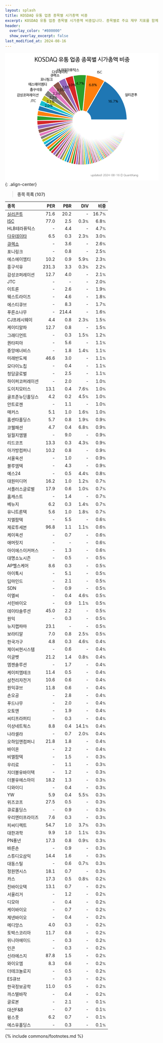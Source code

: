```yaml
---
layout: splash
title: KOSDAQ 유통 업종 종목별 시가총액 비중
excerpt: KOSDAQ 유통 업종 종목별 시가총액 비중입니다. 종목별로 주요 재무 지표를 함께 표시합니다.
header:
  overlay_color: "#800000"
  show_overlay_excerpt: false
last_modified_at: 2024-08-16
---
```



![KOSDAQ 유통 업종 종목별 시가총액 비중](/stats/sector/images/kosdaq_업종_유통_종목.png){: .align-center}


> **종목 목록 (107)**<a id="list"></a>

| **종목** | **PER** | **PBR** | **DIV** | **비중** |
| :------- | ------: | ------: | ------: | -------: |
| [실리콘투](/257720/) | 71.6 | 20.2 | - | 16.7<small>%</small> |
| [ISC](/095340/) | 77.0 | 2.5 | 0.3<small>%</small> | 6.8<small>%</small> |
| HLB테라퓨틱스 | - | 4.4 | - | 4.7<small>%</small> |
| [다우데이타](/032190/) | 6.5 | 0.3 | 2.3<small>%</small> | 3.0<small>%</small> |
| [큐렉소](/060280/) | - | 3.6 | - | 2.6<small>%</small> |
| 포니링크 | - | 0.8 | - | 2.5<small>%</small> |
| 에스에이엠티 | 10.2 | 0.9 | 5.9<small>%</small> | 2.3<small>%</small> |
| 흥구석유 | 231.3 | 3.3 | 0.3<small>%</small> | 2.2<small>%</small> |
| 감성코퍼레이션 | 12.7 | 4.0 | - | 2.1<small>%</small> |
| JTC | - | - | - | 2.0<small>%</small> |
| 이트론 | - | 2.6 | - | 1.9<small>%</small> |
| 웨스트라이즈 | - | 4.6 | - | 1.8<small>%</small> |
| 에스티큐브 | - | 8.3 | - | 1.7<small>%</small> |
| 푸른소나무 | - | 214.4 | - | 1.6<small>%</small> |
| CJ프레시웨이 | 4.4 | 0.8 | 2.3<small>%</small> | 1.5<small>%</small> |
| 케이티알파 | 12.7 | 0.8 | - | 1.5<small>%</small> |
| 그래디언트 | - | 0.3 | 1.5<small>%</small> | 1.2<small>%</small> |
| 퀀타피아 | - | 5.6 | - | 1.1<small>%</small> |
| 중앙에너비스 | - | 1.8 | 1.4<small>%</small> | 1.1<small>%</small> |
| 미래반도체 | 46.6 | 3.0 | - | 1.1<small>%</small> |
| 모다이노칩 | - | 0.4 | - | 1.1<small>%</small> |
| 청담글로벌 | - | 2.5 | - | 1.1<small>%</small> |
| 하이퍼코퍼레이션 | - | 2.0 | - | 1.0<small>%</small> |
| 도이치모터스 | 13.1 | 0.4 | 7.6<small>%</small> | 1.0<small>%</small> |
| 골프존뉴딘홀딩스 | 4.2 | 0.2 | 4.5<small>%</small> | 1.0<small>%</small> |
| 안트로젠 | - | 1.1 | - | 1.0<small>%</small> |
| 매커스 | 5.1 | 1.0 | 1.6<small>%</small> | 1.0<small>%</small> |
| 홈센타홀딩스 | 5.7 | 0.8 | 1.9<small>%</small> | 0.9<small>%</small> |
| 코웰패션 | 4.7 | 0.4 | 6.8<small>%</small> | 0.9<small>%</small> |
| 일월지엠엘 | - | 9.0 | - | 0.9<small>%</small> |
| 리드코프 | 13.3 | 0.3 | 4.3<small>%</small> | 0.9<small>%</small> |
| 아가방컴퍼니 | 10.2 | 0.8 | - | 0.9<small>%</small> |
| 서울옥션 | - | 1.0 | - | 0.9<small>%</small> |
| 블루엠텍 | - | 4.3 | - | 0.9<small>%</small> |
| 예스24 | - | 0.5 | 4.4<small>%</small> | 0.8<small>%</small> |
| 대원미디어 | 16.2 | 1.0 | 1.2<small>%</small> | 0.7<small>%</small> |
| 서플러스글로벌 | 17.9 | 0.6 | 1.0<small>%</small> | 0.7<small>%</small> |
| 홈캐스트 | - | 1.4 | - | 0.7<small>%</small> |
| 베뉴지 | 6.2 | 0.3 | 1.4<small>%</small> | 0.7<small>%</small> |
| 유니트론텍 | 5.6 | 1.0 | 1.8<small>%</small> | 0.7<small>%</small> |
| 지엘팜텍 | - | 5.5 | - | 0.6<small>%</small> |
| 제로투세븐 | 96.8 | 1.1 | 1.1<small>%</small> | 0.6<small>%</small> |
| 케이옥션 | - | 0.7 | - | 0.6<small>%</small> |
| 애머릿지 | - | - | - | 0.6<small>%</small> |
| 아이에스이커머스 | - | 1.3 | - | 0.6<small>%</small> |
| 대명소노시즌 | - | 0.5 | - | 0.5<small>%</small> |
| AP헬스케어 | 8.6 | 0.3 | - | 0.5<small>%</small> |
| 아이톡시 | - | 5.1 | - | 0.5<small>%</small> |
| 딥마인드 | - | 2.1 | - | 0.5<small>%</small> |
| SDN | - | 0.9 | - | 0.5<small>%</small> |
| 이엘씨 | - | 0.4 | 4.6<small>%</small> | 0.5<small>%</small> |
| 서린바이오 | - | 0.9 | 1.1<small>%</small> | 0.5<small>%</small> |
| 데이타솔루션 | 45.0 | 2.2 | - | 0.5<small>%</small> |
| 원익 | - | 0.3 | - | 0.5<small>%</small> |
| 뉴지랩파마 | 23.1 | - | - | 0.5<small>%</small> |
| 보라티알 | 7.0 | 0.8 | 2.5<small>%</small> | 0.5<small>%</small> |
| 한국가구 | 4.8 | 0.3 | 4.6<small>%</small> | 0.4<small>%</small> |
| 제이씨현시스템 | - | 0.6 | - | 0.4<small>%</small> |
| 이글벳 | 21.2 | 1.4 | 0.8<small>%</small> | 0.4<small>%</small> |
| 엠젠솔루션 | - | 1.7 | - | 0.4<small>%</small> |
| 케이피엠테크 | 11.4 | 0.5 | - | 0.4<small>%</small> |
| 삼천리자전거 | 10.6 | 0.6 | - | 0.4<small>%</small> |
| 원익큐브 | 11.8 | 0.6 | - | 0.4<small>%</small> |
| 손오공 | - | 2.8 | - | 0.4<small>%</small> |
| 푸드나무 | - | 2.0 | - | 0.4<small>%</small> |
| 오토앤 | - | 1.9 | - | 0.4<small>%</small> |
| 씨티프라퍼티 | - | 0.3 | - | 0.4<small>%</small> |
| 이상네트웍스 | 8.8 | 0.4 | 14.1<small>%</small> | 0.4<small>%</small> |
| 나라셀라 | - | 0.7 | 2.0<small>%</small> | 0.4<small>%</small> |
| 오하임앤컴퍼니 | 21.8 | 1.8 | - | 0.4<small>%</small> |
| 바이온 | - | 2.2 | - | 0.4<small>%</small> |
| 비엘팜텍 | - | 1.5 | - | 0.3<small>%</small> |
| 우리로 | - | 1.1 | - | 0.3<small>%</small> |
| 지더블유바이텍 | - | 1.2 | - | 0.3<small>%</small> |
| 더블유에스아이 | 18.2 | 1.3 | - | 0.3<small>%</small> |
| 디와이디 | - | 0.4 | - | 0.3<small>%</small> |
| YW | 5.9 | 0.4 | 5.5<small>%</small> | 0.3<small>%</small> |
| 위즈코프 | 27.5 | 0.5 | - | 0.3<small>%</small> |
| 큐로홀딩스 | - | 0.9 | - | 0.3<small>%</small> |
| 우리엔터프라이즈 | 7.6 | 0.3 | - | 0.3<small>%</small> |
| 피씨디렉트 | 54.7 | 1.0 | 3.7<small>%</small> | 0.3<small>%</small> |
| 대한과학 | 9.9 | 1.0 | 1.1<small>%</small> | 0.3<small>%</small> |
| PN풍년 | 17.3 | 0.8 | 0.9<small>%</small> | 0.3<small>%</small> |
| 바른손 | - | 0.9 | - | 0.3<small>%</small> |
| 스튜디오삼익 | 14.4 | 1.6 | - | 0.3<small>%</small> |
| 대동스틸 | - | 0.6 | 0.7<small>%</small> | 0.3<small>%</small> |
| 정원엔시스 | 18.1 | 0.7 | - | 0.3<small>%</small> |
| 카스 | 17.3 | 0.5 | 0.8<small>%</small> | 0.2<small>%</small> |
| 진바이오텍 | 13.1 | 0.7 | - | 0.2<small>%</small> |
| 서울리거 | - | 1.2 | - | 0.2<small>%</small> |
| 디모아 | - | 0.4 | - | 0.2<small>%</small> |
| 케이바이오 | - | 0.7 | - | 0.2<small>%</small> |
| 제넨바이오 | - | 0.4 | - | 0.2<small>%</small> |
| 메디앙스 | 4.0 | 0.3 | - | 0.2<small>%</small> |
| 토박스코리아 | 11.7 | 0.8 | - | 0.2<small>%</small> |
| 위니아에이드 | - | 0.3 | - | 0.2<small>%</small> |
| 인콘 | - | 0.3 | - | 0.2<small>%</small> |
| 신라에스지 | 87.8 | 1.5 | - | 0.2<small>%</small> |
| 와이오엠 | 8.3 | 0.6 | - | 0.2<small>%</small> |
| 더테크놀로지 | - | 0.5 | - | 0.2<small>%</small> |
| ES큐브 | - | 0.3 | - | 0.2<small>%</small> |
| 한국정보공학 | 11.0 | 0.5 | - | 0.2<small>%</small> |
| 까스텔바작 | - | 0.4 | - | 0.2<small>%</small> |
| 글로본 | - | 2.1 | - | 0.1<small>%</small> |
| 대산F&B | - | 0.7 | - | 0.1<small>%</small> |
| 윙스풋 | 6.2 | 0.7 | - | 0.1<small>%</small> |
| 에스유홀딩스 | - | 0.3 | - | 0.1<small>%</small> |

{% include commons/footnotes.md %}